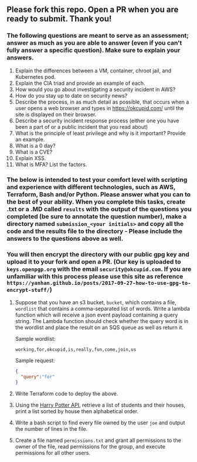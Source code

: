 ## Please fork this repo. Open a PR when you are ready to submit. Thank you!

### The following questions are meant to serve as an assessment; answer as much as you are able to answer (even if you can't fully answer a specific question). Make sure to explain your answers.




1. Explain the differences between a VM, container, chroot jail, and Kubernetes pod.
2. Explain the CIA triad and provide an example of each.
3. How would you go about investigating a security incident in AWS?
4. How do you stay up to date on security news?
5. Describe the process, in as much detail as possible, that occurs when a user opens a web browser and types in <https://okcupid.com/> until the site is displayed on their browser.
6. Describe a security incident response process (either one you have been a part of or a public incident that you read about)
7. What is the principle of least privilege and why is it important? Provide an example.
8. What is a 0 day?
9. What is a CVE?
10. Explain XSS.
11. What is MFA? List the factors.

### The below is intended to test your comfort level with scripting and experience with different technologies, such as AWS, Terraform, Bash and/or Python. Please answer what you can to the best of your ability. When you complete this tasks, create .txt or a .MD called `results` with the output of the questions you completed (be sure to annotate the question number), make a directory named `submission_<your initials>` and copy all the code and the results file to the directory - Please include the answers to the questions above as well. 
### You will then encrypt the directory with our public gpg key and upload it to your fork and open a PR. (Our key is uploaded to `keys.openpgp.org` with the email `security@okcupid.com`. If you are unfamiliar with this process please use this site as reference `https://yanhan.github.io/posts/2017-09-27-how-to-use-gpg-to-encrypt-stuff/`)

1. Suppose that you have an s3 bucket, `bucket`, which contains a file, `wordlist` that contains a comma-separated list of words. Write a lambda function which will  receive a json event payload containing a query string. The Lambda function should check whether the query word is in the wordlist and place the result on an SQS queue as well as return it.

   Sample wordlist:

   ``` 
   working,for,okcupid,is,really,fun,come,join,us
   ```

   Sample request:

   ``` json
   {
     "query":"for"
   }
   ```
2. Write Terraform code to deploy the above.
3. Using the [Harry Potter API](https://hp-api.herokuapp.com/), retrieve a list of students and their houses, print a list sorted by house then alphabetical order.
4. Write a bash script to find every file owned by the user `joe` and output the number of lines in the file.
5. Create a file named `permissions.txt` and grant all permissions to the owner of the file, read permissions for the group, and execute permissions for all other users. 
